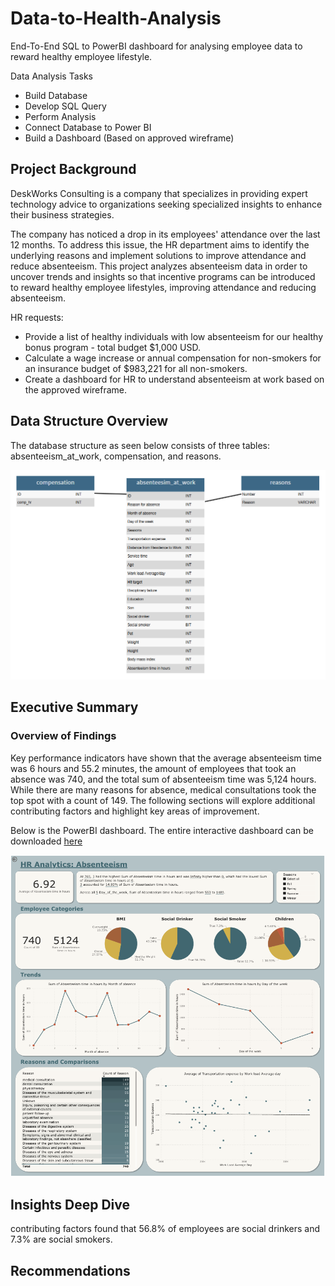 # Data-to-Health-Analysis
End-To-End SQL to PowerBI dashboard for analysing employee data to reward healthy employee lifestyle.

Data Analysis Tasks 
- Build Database
- Develop SQL Query
- Perform Analysis
- Connect Database to Power BI
- Build a Dashboard (Based on approved wireframe)

## Project Background
DeskWorks Consulting is a company that specializes in providing expert technology advice to organizations seeking specialized insights to enhance their business strategies.

The company has noticed a drop in its employees' attendance over the last 12 months. To address this issue, the HR department aims to identify the underlying reasons and implement solutions to improve attendance and reduce absenteeism. This project analyzes absenteeism data in order to uncover trends and insights so that incentive programs can be introduced to reward healthy employee lifestyles, improving attendance and reducing absenteeism.

HR requests:
- Provide a list of healthy individuals with low absenteeism for our healthy bonus program - total budget $1,000 USD.
- Calculate a wage increase or annual compensation for non-smokers for an insurance budget of $983,221 for all non-smokers.
- Create a dashboard for HR to understand absenteeism at work based on the approved wireframe.

## Data Structure Overview
The database structure as seen below consists of three tables: absenteeism_at_work, compensation, and reasons.

![alt text](https://github.com/AlexisSamp/Data-to-Health-Analysis/blob/main/entity_relationship_diagram.PNG)

## Executive Summary
### Overview of Findings
Key performance indicators have shown that the average absenteeism time was 6 hours and 55.2 minutes, the amount of employees that took an absence was 740, and the total sum of absenteeism time was 5,124 hours. While there are many reasons for absence, medical consultations took the top spot with a count of 149. The following sections will explore additional contributing factors and highlight key areas of improvement.

Below is the PowerBI dashboard. The entire interactive dashboard can be downloaded [here](https://github.com/AlexisSamp/Data-to-Health-Analysis/blob/main/dashboard.pbix)

![alt text](https://github.com/AlexisSamp/Data-to-Health-Analysis/blob/main/dashboard_image.PNG)

## Insights Deep Dive
contributing factors found that 56.8% of employees are social drinkers and 7.3% are social smokers.

## Recommendations


